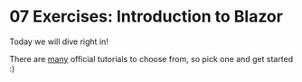 # 07 Exercises: Introduction to Blazor
Today we will dive right in!

There are [many](https://learn.microsoft.com/en-us/aspnet/core/blazor/tutorials/?view=aspnetcore-8.0) official tutorials to choose from, so pick one and get started :)